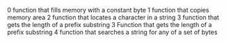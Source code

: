 0 function that fills memory with a constant byte
1 function that copies memory area
2 function that locates a character in a string
3 function that gets the length of a prefix substring
3 Function that gets the length of a prefix substring
4 function that searches a string for any of a set of bytes
